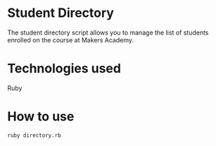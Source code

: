 Student Directory
=================

The student directory script allows you to manage the list of students enrolled on the course at Makers Academy.


Technologies used
=================
Ruby


How to use
==========

```shell
ruby directory.rb
```